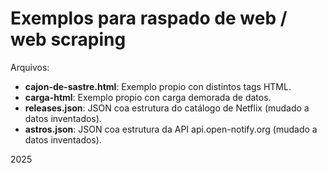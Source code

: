 # Exemplos para raspado de web / web scraping

Arquivos:

- **cajon-de-sastre.html**: Exemplo propio con distintos tags HTML.
- **carga-html**: Exemplo propio con carga demorada de datos.
- **releases.json**: JSON coa estrutura do catálogo de Netflix (mudado a datos inventados).
- **astros.json**: JSON coa estrutura da API api.open-notify.org (mudado a datos inventados).

2025